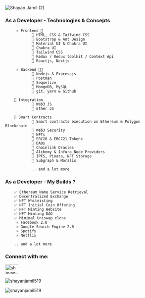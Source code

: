![Shayan Jamil (2)](https://user-images.githubusercontent.com/76084810/194738846-5829aedb-04f2-4e04-b073-aed22f40a08f.png)




### As a Developer -  Technologies & Concepts

         ⚛ Frontend 🎨
                💠 HTML, CSS & Tailwind CSS
                💠 Bootstrap & Ant Design
                💠 Material UI & Chakra UI 
                💠 Chakra UI
                💠 Tailwind CSS
                💠 Redux / Redux toolkit / Context Api
                💠 Reactjs, Nextjs
                
         ⚛ Backend 👨‍💻
                💠 Nodejs & Expressjs
                💠 Postman
                💠 Sequelize
                💠 MongoDB, MySQL
                💠 git, yarn & Github
                
        🚀 Integration
                💠 Web3 JS
                💠 Ether JS
                
        📃 Smart Contracts
                💠 Smart contracts execution on Ethereum & Polygon Blockchain
                💠 Web3 Security
                💠 NFTs
                💠 ERC20 & ERC721 Tokens
                💠 DAOs
                💠 Chainlink Oracles
                💠 Alchemy & Infura Node Providers
                💠 IPFS, Pinata, NFT.Storage
                💠 Subgraph & Moralis
                
                .. and a lot more

### As a Developer - My Builds ?
        
        ✅ Ethereum Name Service Retrieval
        ✅ Decentralized Exchange
        ✅ NFT Whiteisting
        ✅ NFT Initial Coin Offering
        ✅ NFT Minting Website
        ✅ NFT Minting DAO
        ✅ Minimal Uniswap clone 
         ⚛ Facebook 2.0
         ⚛ Google Search Engine 2.0
         ⚛ Spotify
         ⚛ Netflix 
        
        .. and a lot more 


<h3 align="left">Connect with me:</h3>
<p align="left">
<!-- <a href="https://twitter.com/shayanj81846859" target="blank"><img align="center" src="https://raw.githubusercontent.com/rahuldkjain/github-profile-readme-generator/master/src/images/icons/Social/twitter.svg" alt="shayanj81846859" height="30" width="40" /></a> -->
<a href="https://linkedin.com/in/shayan-jamil-4b99051ba/" target="blank"><img align="center" src="https://raw.githubusercontent.com/rahuldkjain/github-profile-readme-generator/master/src/images/icons/Social/linked-in-alt.svg" alt="shayan-jamil-4b99051ba/" height="30" width="42" /></a>
</p>

<p align="left"> <img src="https://komarev.com/ghpvc/?username=shayanjamil519&label=Profile%20views&color=0e75b6&style=flat" alt="shayanjamil519" /> </p>





<p><img align="center" src="https://github-readme-streak-stats.herokuapp.com/?user=shayanjamil519&" alt="shayanjamil519" /></p>


